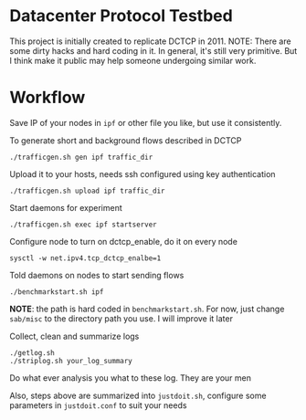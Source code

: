 # Datacenter Protocol Testbed

This project is initially created to replicate DCTCP in 2011.
NOTE: There are some dirty hacks and hard coding in it. In general, it's still very primitive. But I think make it public may help someone undergoing similar work.

# Workflow

Save IP of your nodes in `ipf` or other file you like, but use it consistently.

To generate short and background flows described in DCTCP

    ./trafficgen.sh gen ipf traffic_dir

Upload it to your hosts, needs ssh configured using key authentication

    ./trafficgen.sh upload ipf traffic_dir

Start daemons for experiment

    ./trafficgen.sh exec ipf startserver

Configure node to turn on dctcp_enable, do it on every node

    sysctl -w net.ipv4.tcp_dctcp_enalbe=1

Told daemons on nodes to start sending flows

    ./benchmarkstart.sh ipf

**NOTE**: the path is hard coded in `benchmarkstart.sh`. For now, just change `sab/misc` to the directory path you use. I will improve it later

Collect, clean and summarize logs

    ./getlog.sh
    ./striplog.sh your_log_summary

Do what ever analysis you what to these log. They are your men

Also, steps above are summarized into `justdoit.sh`, configure some parameters in `justdoit.conf` to suit your needs
